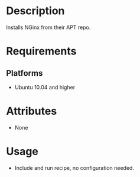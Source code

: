 Description
===========

Installs NGinx from their APT repo.

Requirements
============

## Platforms

* Ubuntu 10.04 and higher

Attributes
==========

* None

Usage
=====

* Include and run recipe, no configuration needed.
